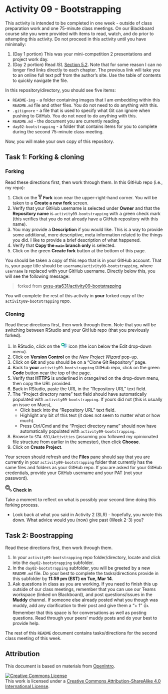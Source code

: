 Activity 09 - Bootstrapping
================

This activity is intended to be completed in one week - outside of class
preparation work and one 75-minute class meetings. On our Blackboard
course site you were provided with items to read, watch, and do prior to
attempting this activity. Do not proceed in this activity until you have
minimally:

1.  (Day 1 portion) This was your mini-competition 2 presentations and
    project work day.
2.  (Day 2 portion) Read *ISL* [Section
    5.2](https://hastie.su.domains/ISLR2/ISLRv2_website.pdf). Note that
    for some reason I can no longer find links directly to each chapter.
    The previous link will take you to an online full text pdf from the
    author’s site. Use the table of contents to quickly navigate the
    file.

In this repository/directory, you should see five items:

- `README-img` - a folder containing images that I am embedding within
  this `README.md` file and other files. You do not need to do anything
  with this.
- `.gitignore` - a file that is used to specify what Git can ignore when
  pushing to GitHub. You do not need to do anything with this.
- `README.md` - the document you are currently reading.
- `day02-bootstrapping` - a folder that contains items for you to
  complete during the second 75-minute class meeting.

Now, you will make your own copy of this repository.

## Task 1: Forking & cloning

### Forking

Read these directions first, then work through them. In this GitHub repo
(i.e., my repo):

1.  Click on the ![fork](README-img/fork-icon.png) **Fork** icon near
    the upper-right-hand corner. You will be taken to a **Create a new
    fork** screen.
2.  Verify that your GitHub username is selected under **Owner** and
    that the **Repository name** is `activity09-bootstrapping` with a
    green check mark (this verifies that you do not already have a
    GitHub repository with this name).
3.  You may provide a **Description** if you would like. This is a way
    to provide some additional, more descriptive, meta information
    related to the things you did. I like to provide a brief description
    of what happened.
4.  Verify that **Copy the `main` branch only** is selected.
5.  Click on the green **Create fork** button at the bottom of this
    page.

You should be taken a copy of this repo that is in your GitHub account.
That is, your page title should be `username/activity09-bootstrapping`,
where `username` is replaced with your GitHub username. Directly below
this, you will see the following message:

> forked from
> [gvsu-sta631/activity09-bootstrapping](https://github.com/gvsu-sta631/activity09-bootstrapping)

You will complete the rest of this activity in **your** forked copy of
the `activity09-bootstrapping` repo.

### Cloning

Read these directions first, then work through them. Note that you will
be switching between RStudio and your GitHub repo (that you previously
forked).

1.  In RStudio, click on the
    <img src="README-img/rproj-icon.png" alt="RStudio Project" width = "20"/>
    icon (the icon below the Edit drop-down menu).
2.  Click on **Version Control** on the *New Project Wizard* pop-up.
3.  Click on **Git** and you should be on a “Clone Git Repository” page.
4.  Back to **your** `activity09-bootstrapping` GitHub repo, click on
    the green **Code** button near the top of the page.
5.  Verify that **HTTPS** is underlined in orange/red on the drop-down
    menu, then copy the URL provided.
6.  Back in RStudio, paste the URL in the “Repository URL” text field.
7.  The “Project directory name” text field should have automatically
    populated with `activity09-bootstrapping`. If yours did not (this is
    usually an issue on Macs),
    - Click back into the “Repository URL” text field.
    - Highlight any bit of this text (it does not seem to matter what or
      how much).
    - Press Ctrl/Cmd and the “Project directory name” should now have
      automatically populated with `activity09-bootstrapping`.
8.  Browse to `STA 631/Activities` (assuming you followed my opinionated
    file structure from earlier in the semester), then click **Choose**.
9.  Click on **Create Project**.

Your screen should refresh and the **Files** pane should say that you
are currently in your `activity09-bootstrapping` folder that currently
has the same files and folders as your GitHub repo. If you are asked for
your GitHub credentials, provide your GitHub username and your PAT (not
your password).

![check-in](README-img/noun-magnifying-glass.png) **Check in**

Take a moment to reflect on what is possibly your second time doing this
forking process.

- Look back at what you said in Activity 2 (SLR) - hopefully, you wrote
  this down. What advice would you (now) give past (Week 2-3) you?

## Task 2: Boostrapping

Read these directions first, then work through them.

1.  In your `activity09-bootstrapping` repo folder/directory, locate and
    click into the `day02-bootstrapping` subfolder.
2.  In the `day02-bootstrapping` subfolder, you will be greeted by a new
    `README.md` file. Do your best to complete the tasks/directions
    provide in this subfolder by **11:59 pm (EST) on Tue, Mar 14**.
3.  Ask questions in class as you are working. If you need to finish
    this up outside of our class meetings, remember that you can use our
    Teams workspace (linked on Blackboard), and post questions/issues in
    the **Muddy** channel. If someone else already posted what you
    though was muddy, add any clarification to their post and give them
    a “+ 1” 👍. Remember that this space is for conversations as well as
    posting questions. Read through your peers’ muddy posts and do your
    best to provide help.

The rest of this `README` document contains tasks/directions for the
second class meeting of this week.

## Attribution

This document is based on materials from
[OpenIntro](https://www.openintro.org/).

<a rel="license" href="http://creativecommons.org/licenses/by-sa/4.0/"><img src="https://i.creativecommons.org/l/by-sa/4.0/88x31.png"
style="border-width:0" alt="Creative Commons License" /></a><br />This
work is licensed under a
<a rel="license" href="http://creativecommons.org/licenses/by-sa/4.0/">Creative
Commons Attribution-ShareAlike 4.0 International License</a>.

